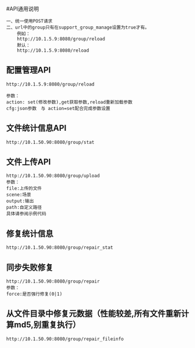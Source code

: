 #API通用说明
```
一、统一使用POST请求
二、url中的group只有在support_group_manage设置为true才有。
	例如：
	http://10.1.5.9:8080/group/reload
	默认：
	http://10.1.5.9:8080/reload

```

## 配置管理API
```
http://10.1.5.9:8080/group/reload

参数：
action: set(修改参数),get获取参数,reload重新加载参数
cfg:json参数　与 action=set配合完成参数设置

```

## 文件统计信息API
```
http://10.1.50.90:8080/group/stat

```

## 文件上传API
```
http://10.1.50.90:8080/group/upload
参数：
file:上传的文件
scene:场景
output:输出
path:自定义路径
具体请参阅示例代码
```

## 修复统计信息
```
http://10.1.50.90:8080/group/repair_stat
```

## 同步失败修复
```
http://10.1.50.90:8080/group/repair
参数：
force:是否强行修复(0|1)
```

## 从文件目录中修复元数据（性能较差,所有文件重新计算md5,别重复执行）
```
http://10.1.50.90:8080/group/repair_fileinfo

```